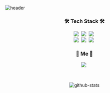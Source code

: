 ![header](https://capsule-render.vercel.app/api?type=waving&height=200&text=Mun_Sunouk&fontAlign=74&fontAlignY=40&color=gradient)

<h3 align="center">🛠 Tech Stack 🛠</h3>


<p align="center">
  <img src="https://img.shields.io/badge/Python-3766AB?style=flat-square&logo=Python&logoColor=white"/></a>&nbsp
  <img src="https://shields.io/badge/TypeScript-3178C6.svg?style=flat-square&logo=TypeScript&logoColor=white"/></a>&nbsp 
  <img src="https://img.shields.io/badge/Solidity-%23363636.svg?style=flat-square&logo=solidity&logoColor=white"/></a>&nbsp 
  <br>
  <img src="https://img.shields.io/badge/Django-092E20?style=flat-square&logo=Django&logoColor=white"/></a>&nbsp 
  <img src="https://img.shields.io/badge/TensorFlow-%23FF6F00.svg?style=flat-square&logo=TensorFlow&logoColor=white"/></a>&nbsp 
  <img src="https://img.shields.io/badge/aws-333664?style=flat-square&logo=amazon-aws&logoColor=white"/></a>&nbsp 
</p>


<h3 align="center"> 🦄 Me 🦄 </h3>
<p align="center">
  <a href="https://www.linkedin.com/in/sunouk-mun-854b5219a/"><img src="https://img.shields.io/badge/-LinkedIn-0A66C2?style=flat-square&logo=linkedin&logoColor=white&link=https://www.linkedin.com/in/%EC%84%A0%EC%9A%B1-%EB%AC%B8-854b5219a/"/></a>&nbsp
</p>

<br>

<div align="center" style="text-align:center">  

  ![github-stats](https://github-readme-stats.vercel.app/api?username=Munsunouk&count_private=true&theme=algolia)

</div>

<br>
